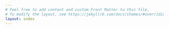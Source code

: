 ```yaml
---
# Feel free to add content and custom Front Matter to this file.
# To modify the layout, see https://jekyllrb.com/docs/themes/#overriding-theme-defaults
layout: index
---
```




